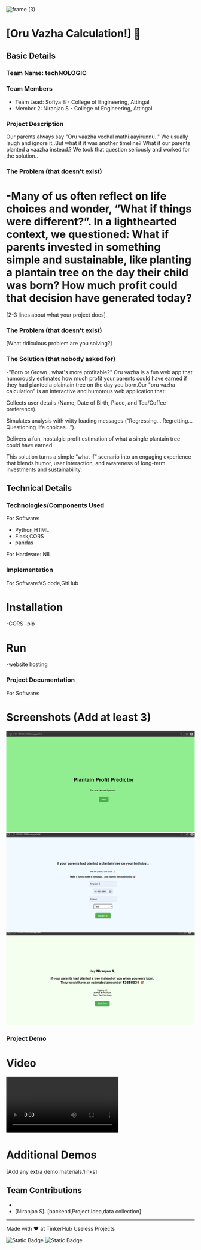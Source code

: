 <img width="3188" height="1202" alt="frame (3)" src="https://github.com/user-attachments/assets/517ad8e9-ad22-457d-9538-a9e62d137cd7" />


# [Oru Vazha Calculation!] 🎯


## Basic Details
### Team Name: techNOLOGIC


### Team Members
- Team Lead: Sofiya B - College of Engineering, Attingal
- Member 2: Niranjan S - College of Engineering, Attingal

### Project Description
Our parents always say "Oru vaazha vechal mathi aayirunnu.." We usually laugh and ignore it..But what if it was another timeline? What if our parents planted a vaazha instead.? We took that question seriously and worked for the solution..


### The Problem (that doesn't exist)
-Many of us often reflect on life choices and wonder, “What if things were different?”.
In a lighthearted context, we questioned: What if parents invested in something simple and sustainable, like planting a plantain tree on the day their child was born?
How much profit could that decision have generated today?
=======
[2-3 lines about what your project does]

### The Problem (that doesn't exist)
[What ridiculous problem are you solving?]

### The Solution (that nobody asked for)
-"Born or Grown...what's more profitable?"
Oru vazha is a fun web app that humorously estimates how much profit your parents could have earned if they had planted a plaintain tree on the day you born.Our "oru vazha calculation" is an interactive and humorous web application that:

Collects user details (Name, Date of Birth, Place, and Tea/Coffee preference).

Simulates analysis with witty loading messages (“Regressing… Regretting… Questioning life choices…”).

Delivers a fun, nostalgic profit estimation of what a single plantain tree could have earned.


This solution turns a simple “what if” scenario into an engaging experience that blends humor, user interaction, and awareness of long-term investments and sustainability.

## Technical Details
### Technologies/Components Used
For Software:
- Python,HTML
- Flask,CORS
- pandas

For Hardware:
NIL

### Implementation
For Software:VS code,GitHub
# Installation
-CORS
-pip

# Run
-website hosting

### Project Documentation
For Software:

# Screenshots (Add at least 3)
<img src="Screenshot 2025-08-02 160801.png" />

<img src="Screenshot 2025-08-02 163913.png">

<img src="Screenshot 2025-08-02 164959.png">


### Project Demo
# Video
<video controls>
  <source src="Recording 2025-08-02 163504.mp4" type="video/mp4">
</video>



# Additional Demos
[Add any extra demo materials/links]

## Team Contributions
- [Sofiya B]: [Frontend,Documentation,Motivation]
- [Niranjan S]: [backend,Project Idea,data collection]

---
Made with ❤️ at TinkerHub Useless Projects 

![Static Badge](https://img.shields.io/badge/TinkerHub-24?color=%23000000&link=https%3A%2F%2Fwww.tinkerhub.org%2F)
![Static Badge](https://img.shields.io/badge/UselessProjects--25-25?link=https%3A%2F%2Fwww.tinkerhub.org%2Fevents%2FQ2Q1TQKX6Q%2FUseless%2520Projects)



